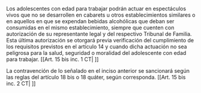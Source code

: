 Los adolescentes con edad para trabajar podrán actuar en espectáculos vivos que no se desarrollen en cabarets u otros establecimientos similares o en aquellos en que se expendan bebidas alcohólicas que deban ser consumidas en el mismo establecimiento, siempre que cuenten con autorización de su representante legal y del respectivo Tribunal de Familia. Esta última autorización se otorgará previa verificación del cumplimiento de los requisitos previstos en el artículo 14 y cuando dicha actuación no sea peligrosa para la salud, seguridad o moralidad del adolescente con edad para trabajar. [[Art. 15 bis inc. 1 CT| ]]

La contravención de lo señalado en el inciso anterior se sancionará según las reglas del artículo 18 bis o 18 quáter, según corresponda. [[Art. 15 bis inc. 2 CT| ]]